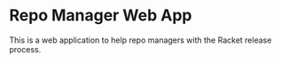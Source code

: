 # Repo Manager Web App

This is a web application to help repo managers with the Racket
release process.
